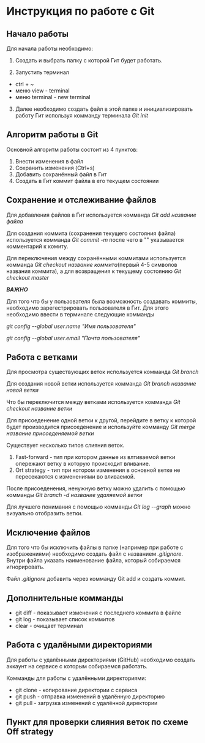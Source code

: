 # Инструкция по работе с Git

## Начало работы

Для начала работы необходимо:
1. Создать и выбрать папку с которой Гит будет работать.

2. Запустить терминал
* ctrl + ~
* меню view - terminal
* меню terminal - new terminal

3. Далее необходимо создать файл в этой папке и инициализировать работу Гит используя комманду терминала *Git init*

## Алгоритм работы в Git

Основной алгоритм работы состоит из 4 пунктов:

1. Внести изменения в файл
2. Сохранить изменения (Ctrl+s)
3. Добавить сохранённый файл в Гит
4. Создать в Гит коммит файла в его текущем состоянии 

## Сохранение и отслеживание файлов

Для добавления файлов в Гит используется комманда *Git add название файла*

Для создания коммита (сохранения текущего состояния файла) используется комманда *Git commit -m* после чего в "" указывается комментарий к комиту.

Для переключения между сохранёнными коммитами используется комманда *Git checkout название коммита*(первый 4-5 символов названия коммита), а для возвращения к текущему состоянию *Git checkout master*

__*ВАЖНО*__

Для того что бы у пользователя была возможность создавать коммиты, необходимо зарегестрировать пользователя в Гит. Для этого необходимо ввести в терминале  следующие комманды 

*git config --global user.name "Имя пользователя"*

*git config --global user.email "Почта пользователя"*

## Работа с ветками 

Для просмотра существующих веток используется комманда *Git branch*

Для создания новой ветки используется комманда *Git branch название новой ветки*

Что бы переключится между ветками используется комманда *Git checkout название ветки*

Для присоеденение одной ветки к другой, перейдите в ветку к которой будет производится присоеденение и используйте комманду *Git merge название присоеденяемой ветки*

Существует несколько типов слияния веток. 

1. Fast-forward - тип при котором данные из влтиваемой ветки опережают ветку в которую происходит вливание.
2. Ort strategy - тип при котором изменения в основной ветке не пересекаются с изменениями во вливаемой.

После присоеденения, ненужную ветку можно удалить с помощью комманды *Git branch -d название удаляемой ветки*

Для лучшего понимания с помощью комманды *Git log --graph* можно визуально отобразить ветки. 

## Исключение файлов 

Для того что бы исключить файлы в папке (например при работе с изображениями) необходимо создать файл с названием *.gitignore*. Внутри файла указать наименование файла, который собираемся игнорировать. 

Файл *.gitignore* добавить через комманду Git add и создать коммит.

## Дополнительные комманды

* git diff - показывает изменения с последнего коммита в файле 
* git log - показывает список коммитов
* clear - очищает терминал

## Работа с удалёными директориями

Для работы с удалёнными директориями (GitHub) необходимо создать аккаунт на сервисе с которым собираемся работать. 

Комманды для работы с удалёнными директориями:

* git clone - копирование директории с сервиса
* git push - отправка изменений в удалённую директорию 
* git pull - загрузка изменений с удалённой директории

## Пункт для проверки слияния веток по схеме Off strategy